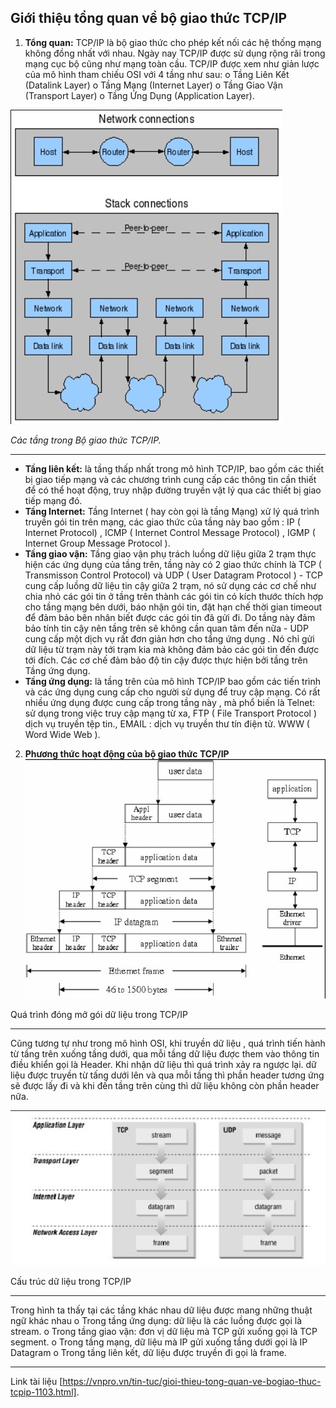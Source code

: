 ## **Giới thiệu tổng quan về bộ giao thức TCP/IP**
1. **Tổng quan:**  TCP/IP là bộ giao thức cho phép kết nối các hệ thống mạng không đồng nhất với nhau. Ngày nay TCP/IP được sử dụng rộng rãi trong mạng cục bộ cũng như mạng toàn cầu. TCP/IP được xem như giản lược của mô hình tham chiếu OSI với 4 tầng như sau: o Tầng Liên Kết (Datalink Layer) o Tầng Mạng (Internet Layer) o Tầng Giao Vận (Transport Layer) o Tầng Ứng Dụng (Application Layer).

![Alt text](TCP-IP.png)

*Các tầng trong Bộ giao thức TCP/IP.*
***
- **Tầng liên kết:**  là tầng thấp nhất trong mô hình TCP/IP, bao gồm các thiết bị giao tiếp mạng và các chương trình cung cấp các thông tin cần thiết để có thể hoạt động, truy nhập đường truyền vật lý qua các thiết bị giao tiếp mạng đó.
- **Tầng Internet:** Tầng Internet ( hay còn gọi là tầng Mạng) xử lý quá trình truyền gói tin trên mạng, các giao thức của tầng này bao gồm : IP ( Internet Protocol) , ICMP ( Internet Control Message Protocol) , IGMP ( Internet Group Message Protocol ).
- **Tầng giao vận:** Tầng giao vận phụ trách luồng dữ liệu giữa 2 trạm thực hiện các ứng dụng của tầng trên, tầng này có 2 giao thức chính là TCP ( Transmisson Control Protocol) và UDP ( User Datagram Protocol ) - TCP cung cấp luồng dữ liệu tin cậy giữa 2 trạm, nó sử dụng các cơ chế như chia nhỏ các gói tin ở tầng trên thành các gói tin có kích thước thích hợp cho tầng mạng bên dưới, báo nhận gói tin, đặt hạn chế thời gian timeout để đảm bảo bên nhân biết được các gói tin đã gửi đi. Do tầng này đảm bảo tính tin cậy nên tầng trên sẽ không cần quan tâm đến nữa - UDP cung cấp một dịch vụ rất đơn giản hơn cho tầng ứng dụng . Nó chỉ gửi dữ liệu từ trạm này tới trạm kia mà không đảm bảo các gói tin đến được tới đích. Các cơ chế đảm bảo độ tin cậy được thực hiện bởi tầng trên Tầng ứng dụng.
- **Tầng ứng dụng:** là tầng trên của mô hình TCP/IP bao gồm các tiến trình và các ứng dụng cung cấp cho người sử dụng để truy cập mạng. Có rất nhiều ứng dụng được cung cấp trong tầng này , mà phổ biến là Telnet: sử dụng trong việc truy cập mạng từ xa, FTP ( File Transport Protocol ) dịch vụ truyền tệp tin., EMAIL : dịch vụ truyền thư tín điện tử. WWW ( Word Wide Web ).

2. **Phương thức hoạt động của bộ giao thức TCP/IP**
![Alt text](image.png)

Quá trình đóng mở gói dữ liệu trong TCP/IP
***
Cũng tương tự như trong mô hình OSI, khi truyền dữ liệu , quá trình tiến hành từ tầng trên xuống tầng dưới, qua mỗi tầng dữ liệu được them vào thông tin điều khiển gọi là Header. Khi nhận dữ liệu thì quá trình xảy ra ngược lại. dữ liệu được truyền từ tấng dưới lên và qua mỗi tầng thì phần header tương ứng sẽ được lấy đi và khi đến tầng trên cùng thì dữ liệu không còn phần header nữa.

![Alt text](image-1.png) 

Cấu trúc dữ liệu trong TCP/IP
***
Trong hình ta thấy tại các tầng khác nhau dữ liệu được mang những thuật ngữ khác nhau o Trong tầng ứng dụng: dữ liệu là các luồng được gọi là stream. o Trong tầng giao vận: đơn vị dữ liệu mà TCP gửi xuống gọi là TCP segment. o Trong tầng mạng, dữ liệu mà IP gửi xuống tầng dưới gọi là IP Datagram o Trong tầng liên kết, dữ liệu được truyền đi gọi là frame.
***
Link tài liệu [https://vnpro.vn/tin-tuc/gioi-thieu-tong-quan-ve-bogiao-thuc-tcpip-1103.html].
